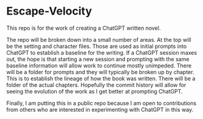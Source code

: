 # Escape-Velocity
This repo is for the work of creating a ChatGPT written novel.

The repo will be broken down into a small number of areas. At the top will be the setting and character files. Those are used as initial prompts into ChatGPT to establish a baseline for the writing.  If a ChatGPT session maxes out, the hope is that starting a new session and prompting with the same baseline information will allow work to continue mostly unimpeded.  There will be a folder for prompts and they will typically be broken up by chapter.  This is to establish the lineage of how the book was written.  There will be a folder of the actual chapters.  Hopefully the commit history will allow for seeing the evolution of the work as I get better at prompting ChatGPT.

Finally, I am putting this in a public repo because I am open to contributions from others who are interested in experimenting with ChatGPT in this way.
